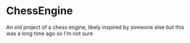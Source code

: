 # ChessEngine
An old project of a chess engine, likely inspired by someone else but this was a long time ago so I'm not sure
